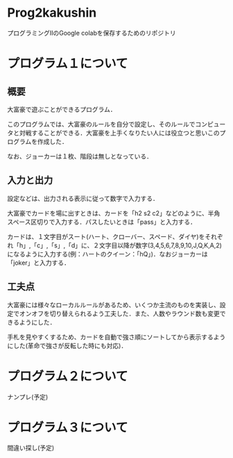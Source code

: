 # Prog2kakushin
プログラミングⅡのGoogle colabを保存するためのリポジトリ
# プログラム１について
## 概要
大富豪で遊ぶことができるプログラム．

このプログラムでは、大富豪のルールを自分で設定し、そのルールでコンピュータと対戦することができる．大富豪を上手くなりたい人には役立つと思いこのプログラムを作成した．

なお、ジョーカーは１枚、階段は無しとなっている．

## 入力と出力
設定などは、出力される表示に従って数字で入力する．

大富豪でカードを場に出すときは、カードを「h2 s2 c2」などのように、半角スペース区切りで入力する．パスしたいときは「pass」と入力する．

カードは、１文字目がスート(ハート、クローバー、スペード、ダイヤ)をそれぞれ「h」,「c」,「s」,「d」に、２文字目以降が数字(3,4,5,6,7,8,9,10,J,Q,K,A,2)になるように入力する(例：ハートのクイーン：「hQ」)．なおジョーカーは「joker」と入力する．

## 工夫点
大富豪には様々なローカルルールがあるため、いくつか主流のものを実装し、設定でオンオフを切り替えられるよう工夫した．また、人数やラウンド数も変更できるようにした．

手札を見やすくするため、カードを自動で強さ順にソートしてから表示するようにした(革命で強さが反転した時にも対応)．
# プログラム２について
ナンプレ(予定)
# プログラム３について
間違い探し(予定)
